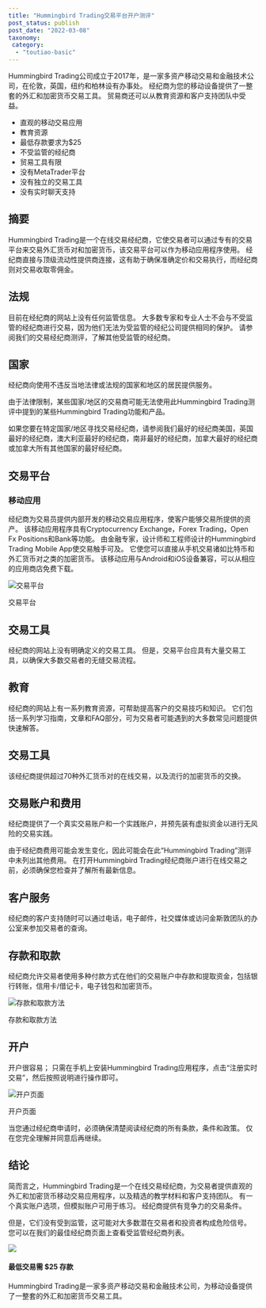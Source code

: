 ```yaml
---
title: "Hummingbird Trading交易平台开户测评"
post_status: publish
post_date: "2022-03-08"
taxonomy:
 category: 
  - "toutiao-basic"
---
```


Hummingbird Trading公司成立于2017年，是一家多资产移动交易和金融技术公司，在伦敦，英国，纽约和柏林设有办事处。 经纪商为您的移动设备提供了一整套的外汇和加密货币交易工具。 贸易商还可以从教育资源和客户支持团队中受益。
- 直观的移动交易应用
- 教育资源
- 最低存款要求为$25
- 不受监管的经纪商
- 贸易工具有限
- 没有MetaTrader平台
- 没有独立的交易工具
- 没有实时聊天支持

## 摘要

Hummingbird Trading是一个在线交易经纪商，它使交易者可以通过专有的交易平台来交易外汇货币对和加密货币，该交易平台可以作为移动应用程序使用。 经纪商直接与顶级流动性提供商连接，这有助于确保准确定价和交易执行，而经纪商则对交易收取零佣金。

## 法规

目前在经纪商的网站上没有任何监管信息。 大多数专家和专业人士不会与不受监管的经纪商进行交易，因为他们无法为受监管的经纪公司提供相同的保护。 请参阅我们的交易经纪商测评，了解其他受监管的经纪商。

## 国家

经纪商向使用不违反当地法律或法规的国家和地区的居民提供服务。

由于法律限制，某些国家/地区的交易商可能无法使用此Hummingbird Trading测评中提到的某些Hummingbird Trading功能和产品。

如果您要在特定国家/地区寻找交易经纪商，请参阅我们最好的经纪商美国，英国最好的经纪商，澳大利亚最好的经纪商，南非最好的经纪商，加拿大最好的经纪商或加拿大所有其他国家的最好经纪商。

## 交易平台

### 移动应用

经纪商为交易员提供内部开发的移动交易应用程序，使客户能够交易所提供的资产。 该移动应用程序具有Cryptocurrency Exchange，Forex Trading，Open Fx Positions和Bank等功能。 由金融专家，设计师和工程师设计的Hummingbird Trading Mobile App使交易触手可及。 它使您可以直接从手机交易诸如比特币和外汇货币对之类的加密货币。 该移动应用与Android和iOS设备兼容，可以从相应的应用商店免费下载。

![交易平台](https://cdn.fendou.la/funstoutiao/2020/11/Hummingbird-Trading-Review-Trading-Platform-1024x641.jpg "交易平台")

交易平台

## 交易工具

经纪商的网站上没有明确定义的交易工具。 但是，交易平台应具有大量交易工具，以确保大多数交易者的无缝交易流程。

## 教育

经纪商的网站上有一系列教育资源，可帮助提高客户的交易技巧和知识。 它们包括一系列学习指南，文章和FAQ部分，可为交易者可能遇到的大多数常见问题提供快速解答。

## 交易工具

该经纪商提供超过70种外汇货币对的在线交易，以及流行的加密货币的交换。

## 交易账户和费用

经纪商提供了一个真实交易账户和一个实践账户，并预先装有虚拟资金以进行无风险的交易实践。

由于经纪商费用可能会发生变化，因此可能会在此“Hummingbird Trading”测评中未列出其他费用。 在打开Hummingbird Trading经纪商账户进行在线交易之前，必须确保您检查并了解所有最新信息。

## 客户服务

经纪商的客户支持随时可以通过电话，电子邮件，社交媒体或访问金斯敦团队的办公室来参加交易者的查询。

## 存款和取款

经纪商允许交易者使用多种付款方式在他们的交易账户中存款和提取资金，包括银行转账，信用卡/借记卡，电子钱包和加密货币。

![存款和取款方法](https://cdn.fendou.la/funstoutiao/2020/11/Hummingbird-Trading-Review-Deposit-and-Withdrawal-Methods-1024x130.jpg "存款和取款方法")

存款和取款方法

## 开户

开户很容易； 只需在手机上安装Hummingbird Trading应用程序，点击“注册实时交易”，然后按照说明进行操作即可。

![开户页面](https://cdn.fendou.la/funstoutiao/2020/11/Hummingbird-Trading-Review-Account-Opening-Page-546x1024.jpg "开户页面")

开户页面

当您通过经纪商申请时，必须确保清楚阅读经纪商的所有条款，条件和政策。 仅在您完全理解并同意后再继续。

## 结论

简而言之，Hummingbird Trading是一个在线交易经纪商，为交易者提供直观的外汇和加密货币移动交易应用程序，以及精选的教学材料和客户支持团队。 有一个真实账户选项，但模拟账户可用于练习。 经纪商提供有竞争力的交易条件。

但是，它们没有受到监管，这可能对大多数潜在交易者和投资者构成危险信号。 您可以在我们的最佳经纪商页面上查看受监管经纪商列表。

![](https://cdn.fendou.la/funstoutiao/2020/11/Hummingbird-Trading-Logo-1.png)

#### 最低交易需 $25 存款

Hummingbird Trading是一家多资产移动交易和金融技术公司，为移动设备提供了一整套的外汇和加密货币交易工具。
